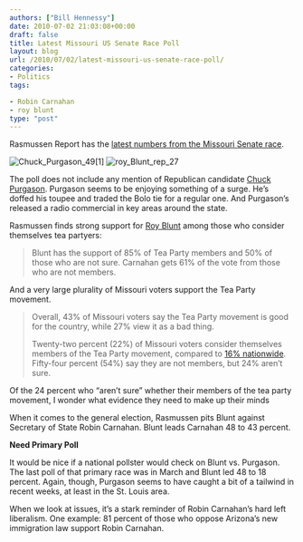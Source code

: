 ```yaml
---
authors: ["Bill Hennessy"]
date: 2010-07-02 21:03:08+00:00
draft: false
title: Latest Missouri US Senate Race Poll
layout: blog
url: /2010/07/02/latest-missouri-us-senate-race-poll/
categories:
- Politics
tags:

- Robin Carnahan
- roy blunt
type: "post"
---
```


Rasmussen Report has the [latest numbers from the Missouri Senate race](https://www.rasmussenreports.com/public_content/politics/elections/election_2010/election_2010_senate_elections/missouri/election_2010_missouri_senate). 

 

![Chuck_Purgason_49[1]](https://hennessysview.com/wp-content/uploads/2010/07/Chuck_Purgason_491.jpg)
![roy_Blunt_rep_27](https://hennessysview.com/wp-content/uploads/2010/07/roy_Blunt_rep_27.jpg)


 

The poll does not include any mention of Republican candidate [Chuck Purgason](https://purgasonforsenate.com/). Purgason seems to be enjoying something of a surge. He’s doffed his toupee and traded the Bolo tie for a regular one. And Purgason’s released a radio commercial in key areas around the state. 

 

Rasmussen finds strong support for [Roy Blunt](https://royblunt.com/) among those who consider themselves tea partyers:

 

>   
> 
> Blunt has the support of 85% of Tea Party members and 50% of those who are not sure. Carnahan gets 61% of the vote from those who are not members.
> 
> 

 

And a very large plurality of Missouri voters support the Tea Party movement.

 

>   
> 
> Overall, 43% of Missouri voters say the Tea Party movement is good for the country, while 27% view it as a bad thing.
> 
>    
> 
> Twenty-two percent (22%) of Missouri voters consider themselves members of the Tea Party movement, compared to [16% nationwide](https://www.rasmussenreports.com/public_content/politics/general_politics/may_2010/46_say_tea_party_good_for_america_31_disagree). Fifty-four percent (54%) say they are not members, but 24% aren’t sure.
> 
> 

 

Of the 24 percent who “aren’t sure” whether their members of the tea party movement, I wonder what evidence they need to make up their minds

 

When it comes to the general election, Rasmussen pits Blunt against Secretary of State Robin Carnahan. Blunt leads Carnahan 48 to 43 percent.

 

**Need Primary Poll**

 

It would be nice if a national pollster would check on Blunt vs. Purgason. The last poll of that primary race was in March and Blunt led 48 to 18 percent. Again, though, Purgason seems to have caught a bit of a tailwind in recent weeks, at least in the St. Louis area. 

 

When we look at issues, it’s a stark reminder of Robin Carnahan’s hard left liberalism. One example: 81 percent of those who oppose Arizona’s new immigration law support Robin Carnahan.
